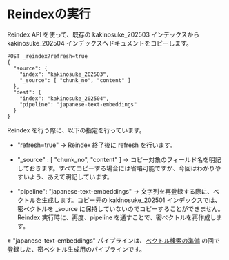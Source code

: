 # Reindexの実行

Reindex API を使って、既存の kakinosuke_202503 インデックスから kakinosuke_202504 インデックスへドキュメントをコピーします。

```
POST _reindex?refresh=true
{
  "source": {
    "index": "kakinosuke_202503",
    "_source": [ "chunk_no", "content" ]
  },
  "dest": {
    "index": "kakinosuke_202504",
    "pipeline": "japanese-text-embeddings"
  }
}
```

Reindex を行う際に、以下の指定を行っています。

- "refresh=true" -> Reindex 終了後に refresh を行います。

- "_source" : [ "chunk_no", "content" ] -> コピー対象のフィールド名を明記しておきます。すべてコピーする場合には省略可能ですが、今回はわかりやすいよう、あえて明記しています。

- "pipeline": "japanese-text-embeddings" -> 文字列を再登録する際に、ベクトルを生成します。コピー元の kakinosuke_202501 インデックスでは、密ベクトルを _source に保持していないのでコピーすることができません。Reindex 実行時に、再度、pipeline を通すことで、密ベクトルを再作成します。

※ "japanese-text-embeddings" パイプラインは、[ベクトル検索の準備](https://elastic.sios.jp/blog/preparing-for-vector-search/) の回で登録した、密ベクトル生成用のパイプラインです。
